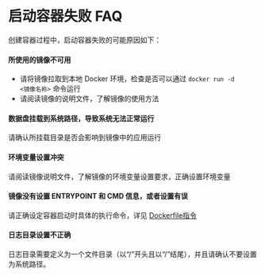 # 启动容器失败 FAQ

创建容器过程中，启动容器失败的可能原因如下：

#### 所使用的镜像不可用
* 请将镜像拉取到本地 Docker 环境，检查是否可以通过 <code>docker run -d <镜像名称></code> 命令运行
* 请阅读镜像的说明文件，了解镜像的使用方法

#### 数据盘挂载到系统路径，导致系统无法正常运行

请确认所挂载目录是否会影响到镜像中的应用运行

#### 环境变量设置冲突

请阅读镜像说明文件，了解镜像的环境变量设置要求，正确设置环境变量

#### 镜像没有设置 ENTRYPOINT 和 CMD 信息，或者设置有误

请正确设定容器启动时具体的执行命令，详见 [Dockerfile指令](http://support.c.163.com/wiki/md.html#!容器服务/服务管理/使用指南/如何自定义服务启动命令.md)

#### 日志目录设置不正确

日志目录需要定义为一个文件目录（以“/”开头且以“/”结尾），并且请确认不要设置为系统路径。

